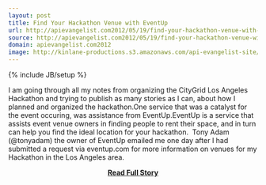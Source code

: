 ```yaml
---
layout: post
title: Find Your Hackathon Venue with EventUp
url: http://apievangelist.com2012/05/19/find-your-hackathon-venue-with-eventup/
source: http://apievangelist.com2012/05/19/find-your-hackathon-venue-with-eventup/
domain: apievangelist.com2012
image: http://kinlane-productions.s3.amazonaws.com/api-evangelist-site/blog/Eventuplogo.png
---
```

{% include JB/setup %}<p>I am going through all my notes from organizing the CityGrid Los Angeles Hackathon and trying to publish as many stories as I can, about how I planned and organized the hackathon.One service that was a catalyst for the event occuring, was assistance from EventUp.EventUp is a service that assists event venue owners in finding people to rent their space, and in turn can help you find the ideal location for your hackathon.  Tony Adam (@tonyadam) the owner of EventUp emailed me one day after I had submitted a request via eventup.com for more information on venues for my Hackathon in the Los Angeles area.</p>
<center><p><a href="http://apievangelist.com2012/05/19/find-your-hackathon-venue-with-eventup/" style='padding:25px; font-sze:18px; font-weight: bold;'>Read Full Story</a></p></center>
